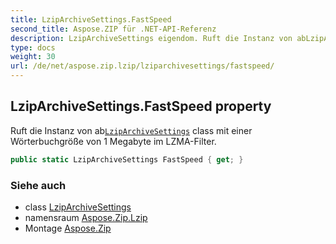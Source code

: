 ```yaml
---
title: LzipArchiveSettings.FastSpeed
second_title: Aspose.ZIP für .NET-API-Referenz
description: LzipArchiveSettings eigendom. Ruft die Instanz von abLzipArchiveSettings class mit einer Wörterbuchgröße von 1 Megabyte im LZMAFilter.
type: docs
weight: 30
url: /de/net/aspose.zip.lzip/lziparchivesettings/fastspeed/
---
```

## LzipArchiveSettings.FastSpeed property

Ruft die Instanz von ab[`LzipArchiveSettings`](../) class mit einer Wörterbuchgröße von 1 Megabyte im LZMA-Filter.

```csharp
public static LzipArchiveSettings FastSpeed { get; }
```

### Siehe auch

* class [LzipArchiveSettings](../)
* namensraum [Aspose.Zip.Lzip](../../lziparchivesettings/)
* Montage [Aspose.Zip](../../../)



